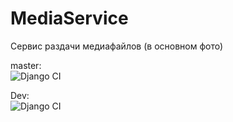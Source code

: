 # MediaService
Сервис раздачи медиафайлов (в основном фото)

master:\
![Django CI](https://github.com/GordiigPinny/MediaService/workflows/Django%20CI/badge.svg?branch=master)

Dev:\
![Django CI](https://github.com/GordiigPinny/MediaService/workflows/Django%20CI/badge.svg?branch=Dev)